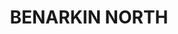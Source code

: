 ---
lastmod: '2025-04-06T06:05:21+00:00'
latitude: -26.85210016
layout: suburb
longitude: 152.1505357
postcode: '4314'
state: QLD
title: BENARKIN NORTH
url: /qld/benarkin-north/
---